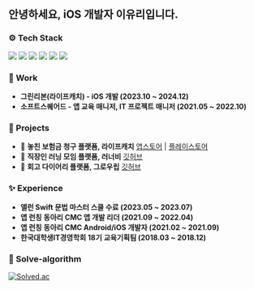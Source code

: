 ## 안녕하세요, iOS 개발자 이유리입니다.

### ⚙️ Tech Stack
<p>   
<img src="https://img.shields.io/badge/iOS(UIKit)-181717?style=flat-square&logo=Apple&logoColor=Black"/> <img src="https://img.shields.io/badge/Swift-F05138?style=flat-square&logo=Swift&logoColor=white"/> <img src="https://img.shields.io/badge/Android-3DDC84?style=flat-square&logo=Android&logoColor=white"/></a> <img src="https://img.shields.io/badge/kotlin-%237F52FF.svg?style=flat-square&logo=kotlin&logoColor=white" /> <img src="https://img.shields.io/badge/Java-007396?style=flag-square&logo=OpenJDK&logoColor=white"> <img src="https://img.shields.io/badge/Python-3776AB?style=flat-square&logo=Python&logoColor=white"/>
    </p>

### 🏢 Work
- **그린리본(라이프캐치) - iOS 개발 (2023.10 ~ 2024.12)**
- **소프트스퀘어드 -  앱 교육 매니저, IT 프로젝트 매니저 (2021.05 ~ 2022.10)**
      
### 📱 Projects
- 🏥 **놓친 보험금 청구 플랫폼, 라이프캐치** [앱스토어](https://apps.apple.com/kr/app/%EB%9D%BC%EC%9D%B4%ED%94%84%EC%BA%90%EC%B9%98-%EB%86%93%EC%B9%9C%EB%B3%B4%ED%97%98%EA%B8%88-%EC%B0%A8%EC%82%AC%EA%B3%A0%EC%9C%84%EB%A1%9C%EA%B8%88-%EC%A0%95%ED%99%95%ED%95%9C-%EC%B2%AD%EA%B5%AC%EB%8C%80%ED%96%89/id1575683904) | [플레이스토어](https://play.google.com/store/apps/details?id=com.gribbon.android.rocketbosang&hl=ko) <br/>
- 🐝 **직장인 러닝 모임 플랫폼, 러너비**
[깃허브](https://github.com/runner-be/RunnerBe-iOS) <br/>
- 🌱 **회고 다이어리 플랫폼, 그로우립**
[깃허브](https://github.com/paicooha/Growlibb-iOS)

### ✨ Experience

- **앨런 Swift 문법 마스터 스쿨 수료 (2023.05 ~ 2023.07)**
- **앱 런칭 동아리 CMC 앱 개발 리더 (2021.09 ~ 2022.04)**
- **앱 런칭 동아리 CMC Android/iOS 개발자 (2021.02 ~ 2021.09)**
- **한국대학생IT경영학회 18기 교육기획팀 (2018.03 ~ 2018.12)**

### 🤖 Solve-algorithm

[![Solved.ac](http://mazassumnida.wtf/api/v2/generate_badge?boj=lyr8403)](https://solved.ac/profile/lyr8403)
